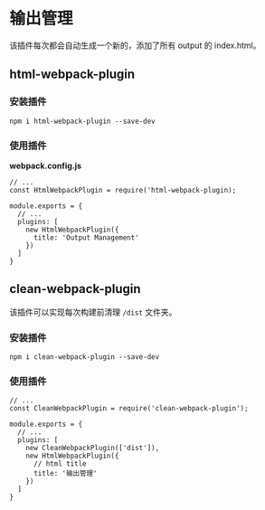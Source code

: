 # 输出管理

该插件每次都会自动生成一个新的，添加了所有 output 的 index.html。

## html-webpack-plugin

### 安装插件

```
npm i html-webpack-plugin --save-dev
```

### 使用插件

**webpack.config.js**

```
// ...
const HtmlWebpackPlugin = require('html-webpack-plugin);

module.exports = {
  // ...
  plugins: [
    new HtmlWebpackPlugin({
      title: 'Output Management'
    })
  ]
}
```

## clean-webpack-plugin

该插件可以实现每次构建前清理 `/dist` 文件夹。

### 安装插件

```
npm i clean-webpack-plugin --save-dev
```

### 使用插件

```
// ...
const CleanWebpackPlugin = require('clean-webpack-plugin');

module.exports = {
  // ...
  plugins: [
    new CleanWebpackPlugin(['dist']),
    new HtmlWebpackPlugin({
      // html title
      title: '输出管理'
    })
  ]
}
```
